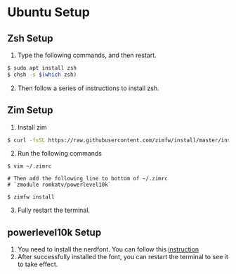 # Ubuntu Setup

## Zsh Setup
1. Type the following commands, and then restart.
```bash
$ sudo apt install zsh
$ chsh -s $(which zsh)
```
2. Then follow a series of instructions to install zsh.

## Zim Setup
1. Install zim
```bash
$ curl -fsSL https://raw.githubusercontent.com/zimfw/install/master/install.zsh | zsh
```
2. Run the following commands
```vim
$ vim ~/.zimrc

# Then add the following line to bottom of ~/.zimrc
# `zmodule romkatv/powerlevel10k`

$ zimfw install
```
3. Fully restart the terminal.

## powerlevel10k Setup
1. You need to install the nerdfont. You can follow this [instruction](https://holychung.medium.com/%E5%88%86%E4%BA%AB-oh-my-zsh-powerlevel10k-%E5%BF%AB%E9%80%9F%E6%89%93%E9%80%A0%E5%A5%BD%E7%9C%8B%E5%A5%BD%E7%94%A8%E7%9A%84-command-line-%E7%92%B0%E5%A2%83-f66846117921)
2. After successfully installed the font, you can restart the terminal to see it to take effect.

